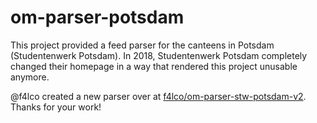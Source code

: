 om-parser-potsdam
=================

This project provided a feed parser for the canteens in Potsdam (Studentenwerk Potsdam).
In 2018, Studentenwerk Potsdam completely changed their homepage in a way that rendered this project unusable anymore.

@f4lco created a new parser over at [f4lco/om-parser-stw-potsdam-v2](https://github.com/f4lco/om-parser-stw-potsdam-v2).
Thanks for your work!
